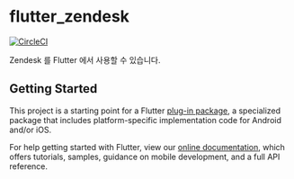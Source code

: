 # flutter_zendesk

[![CircleCI](https://circleci.com/gh/amondnet/flutter_zendesk.svg?style=svg)](https://circleci.com/gh/amondnet/flutter_zendesk)

Zendesk 를 Flutter 에서 사용할 수 있습니다.



## Getting Started

This project is a starting point for a Flutter
[plug-in package](https://flutter.io/developing-packages/),
a specialized package that includes platform-specific implementation code for
Android and/or iOS.

For help getting started with Flutter, view our 
[online documentation](https://flutter.io/docs), which offers tutorials, 
samples, guidance on mobile development, and a full API reference.
